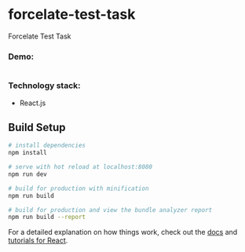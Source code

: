 # forcelate-test-task

Forcelate Test Task

### Demo:
<p>
	<img src="https://github.com/maslovskiy/Forcelate-Test/blob/master/111.mp4" alt=""/>
</p>

### Technology stack:
* React.js

## Build Setup

``` bash
# install dependencies
npm install

# serve with hot reload at localhost:8080
npm run dev

# build for production with minification
npm run build

# build for production and view the bundle analyzer report
npm run build --report
```

For a detailed explanation on how things work, check out the [docs](https://reactjs.org/docs/getting-started.html) and [tutorials for React](https://reactjs.org/tutorial/tutorial.html).